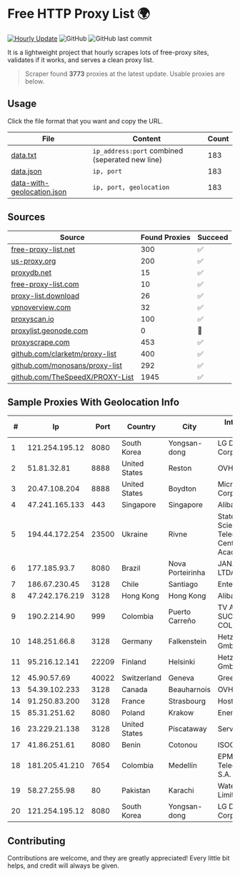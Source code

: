 
# Free HTTP Proxy List 🌍

[![Hourly Update](https://github.com/mertguvencli/http-proxy-list/actions/workflows/main.yml/badge.svg?branch=main)](https://github.com/mertguvencli/http-proxy-list/actions/workflows/main.yml)
![GitHub](https://img.shields.io/github/license/mertguvencli/http-proxy-list)
![GitHub last commit](https://img.shields.io/github/last-commit/mertguvencli/http-proxy-list)

It is a lightweight project that hourly scrapes lots of free-proxy sites, validates if it works, and serves a clean proxy list.


> Scraper found **3773** proxies at the latest update. Usable proxies are below.

## Usage

Click the file format that you want and copy the URL.


|File|Content|Count|
|----|-------|-----|
|[data.txt](https://raw.githubusercontent.com/mertguvencli/http-proxy-list/main/proxy-list/data.txt)|`ip_address:port` combined (seperated new line)|183|
|[data.json](https://raw.githubusercontent.com/mertguvencli/http-proxy-list/main/proxy-list/data.json)|`ip, port`|183|
|[data-with-geolocation.json](https://raw.githubusercontent.com/mertguvencli/http-proxy-list/main/proxy-list/data-with-geolocation.json)|`ip, port, geolocation`|183|

## Sources

|Source|Found Proxies|Succeed|
|------|-------------|-------|
|[free-proxy-list.net](https://free-proxy-list.net)|300|✅|
|[us-proxy.org](https://www.us-proxy.org)|200|✅|
|[proxydb.net](http://proxydb.net)|15|✅|
|[free-proxy-list.com](https://free-proxy-list.com/?page=&port=&type%5B%5D=http&type%5B%5D=https&up_time=0&search=Search)|10|✅|
|[proxy-list.download](https://www.proxy-list.download/HTTP)|26|✅|
|[vpnoverview.com](https://vpnoverview.com/privacy/anonymous-browsing/free-proxy-servers)|32|✅|
|[proxyscan.io](https://www.proxyscan.io)|100|✅|
|[proxylist.geonode.com](https://proxylist.geonode.com/api/proxy-list?limit=300&page=1&sort_by=lastChecked&sort_type=desc&protocols=http,https)|0|🚫|
|[proxyscrape.com](https://api.proxyscrape.com/v2/?request=displayproxies&protocol=http&timeout=10000&country=all&ssl=all&anonymity=all)|453|✅|
|[github.com/clarketm/proxy-list](https://raw.githubusercontent.com/clarketm/proxy-list/master/proxy-list-raw.txt)|400|✅|
|[github.com/monosans/proxy-list](https://raw.githubusercontent.com/monosans/proxy-list/main/proxies/http.txt)|292|✅|
|[github.com/TheSpeedX/PROXY-List](https://raw.githubusercontent.com/TheSpeedX/PROXY-List/master/http.txt)|1945|✅|


## Sample Proxies With Geolocation Info

|#|Ip|Port|Country|City|Internet Service Provider|
|-|--|----|-------|----|-------------------------|
|1|121.254.195.12|8080|South Korea|Yongsan-dong|LG DACOM Corporation|
|2|51.81.32.81|8888|United States|Reston|OVH SAS|
|3|20.47.108.204|8888|United States|Boydton|Microsoft Corporation|
|4|47.241.165.133|443|Singapore|Singapore|Alibaba.com LLC|
|5|194.44.172.254|23500|Ukraine|Rivne|State Enterprise Scientific and Telecommunication Centre "Ukrainian Academic an|
|6|177.185.93.7|8080|Brazil|Nova Porteirinha|JANAJÔ SERVIÔOS LTDA|
|7|186.67.230.45|3128|Chile|Santiago|Entel Chile S.A.|
|8|47.242.176.219|3128|Hong Kong|Hong Kong|Alibaba.com LLC|
|9|190.2.214.90|999|Colombia|Puerto Carreño|TV AZTECA SUCURSAL COLOMBIA|
|10|148.251.66.8|3128|Germany|Falkenstein|Hetzner Online GmbH|
|11|95.216.12.141|22209|Finland|Helsinki|Hetzner Online GmbH|
|12|45.90.57.69|40022|Switzerland|Geneva|Green Floid LLC|
|13|54.39.102.233|3128|Canada|Beauharnois|OVH SAS|
|14|91.250.83.200|3128|France|Strasbourg|Host Europe GmbH|
|15|85.31.251.62|8080|Poland|Krakow|Energit Sp. z o.o.|
|16|23.229.21.138|3128|United States|Piscataway|Server Mania Inc|
|17|41.86.251.61|8080|Benin|Cotonou|ISOCEL SA|
|18|181.205.41.210|7654|Colombia|Medellín|EPM Telecomunicaciones S.A. E.S.P.|
|19|58.27.255.98|80|Pakistan|Karachi|Wateen Telecom Limited|
|20|121.254.195.12|8080|South Korea|Yongsan-dong|LG DACOM Corporation|



## Contributing

Contributions are welcome, and they are greatly appreciated! Every
little bit helps, and credit will always be given.

